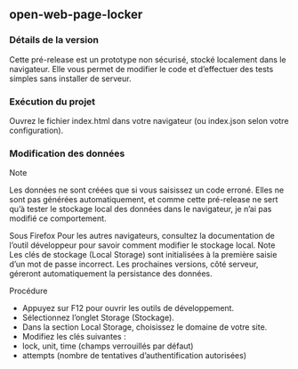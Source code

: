    ## open-web-page-locker

### Détails de la version
Cette pré-release est un prototype non sécurisé, stocké localement dans le navigateur. Elle vous permet de modifier le code et d’effectuer des tests simples sans installer de serveur.
### Exécution du projet
Ouvrez le fichier index.html dans votre navigateur (ou index.json selon votre configuration).
### Modification des données
> [!NOTE]
> Les données ne sont créées que si vous saisissez un code erroné. Elles ne sont pas générées automatiquement, et comme cette pré-release ne sert qu’à tester le stockage local des données dans le navigateur, je n’ai pas modifié ce comportement.

Sous Firefox
Pour les autres navigateurs, consultez la documentation de l’outil développeur pour savoir comment modifier le stockage local.
Note
Les clés de stockage (Local Storage) sont initialisées à la première saisie d’un mot de passe incorrect. Les prochaines versions, côté serveur, géreront automatiquement la persistance des données.

Procédure
- Appuyez sur F12 pour ouvrir les outils de développement.
- Sélectionnez l’onglet Storage (Stockage).
- Dans la section Local Storage, choisissez le domaine de votre site.
- Modifiez les clés suivantes :
- lock, unit, time (champs verrouillés par défaut)
- attempts (nombre de tentatives d’authentification autorisées)
